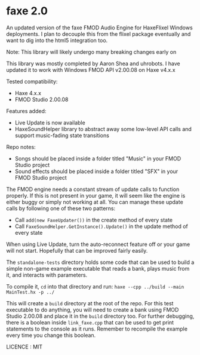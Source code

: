 # faxe 2.0
An updated version of the faxe FMOD Audio Engine for HaxeFlixel Windows deployments. I plan to decouple this from the flixel package eventually and want to dig into the html5 integration too. 

Note: This library will likely undergo many breaking changes early on

This library was mostly completed by Aaron Shea and uhrobots. I have updated it to work with Windows FMOD API v2.00.08 on Haxe v4.x.x

Tested compatibility:
- Haxe 4.x.x
- FMOD Studio 2.00.08

Features added: 
- Live Update is now available
- HaxeSoundHelper library to abstract away some low-level API calls and support music-fading state transitions

Repo notes:

- Songs should be placed inside a folder titled "Music" in your FMOD Studio project
- Sound effects should be placed inside a folder titled "SFX" in your FMOD Studio project

The FMOD engine needs a constant stream of update calls to function properly. If this is not present in your game, it will seem like the engine is either buggy or simply not working at all. You can manage these update calls by following one of these two patterns:
- Call `add(new FaxeUpdater())` in the create method of every state
- Call `FaxeSoundHelper.GetInstance().Update()` in the update method of every state

When using Live Update, turn the auto-reconnect feature off or your game will not start. Hopefully that can be improved fairly easily.

The `standalone-tests` directory holds some code that can be used to build a simple non-game example executable that reads a bank, plays music from it, and interacts with parameters.

To compile it, `cd` into that directory and run: `haxe --cpp ../build --main MainTest.hx -p ../`

This will create a `build` directory at the root of the repo. For this test executable to do anything, you will need to create a bank using FMOD Studio 2.00.08 and place it in the `build` directory too. For further debugging, there is a boolean inside `link_faxe.cpp` that can be used to get print statements to the console as it runs. Remember to recompile the example every time you change this boolean.

LICENCE : MIT